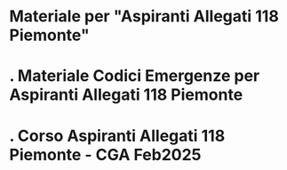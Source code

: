 # Materiale per "Aspiranti Allegati 118 Piemonte"
# . Materiale Codici Emergenze per Aspiranti Allegati 118 Piemonte
# . Corso Aspiranti Allegati 118 Piemonte - CGA Feb2025

